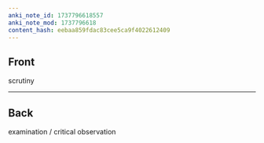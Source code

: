 ```yaml
---
anki_note_id: 1737796618557
anki_note_mod: 1737796618
content_hash: eebaa859fdac83cee5ca9f4022612409
---
```


## Front

scrutiny

<hr/>

## Back

examination / critical observation